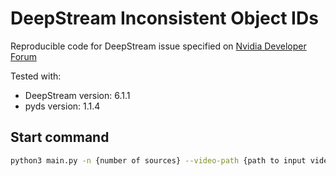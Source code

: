 # DeepStream Inconsistent Object IDs
Reproducible code for DeepStream issue specified on [Nvidia Developer Forum](https://forums.developer.nvidia.com/t/inconsistent-object-ids-when-running-on-multi-source-pipeline/232681/20)

Tested with:

- DeepStream version: 6.1.1
- pyds version: 1.1.4

## Start command

```bash
python3 main.py -n {number of sources} --video-path {path to input video} --pgie-config {path to pgie config} --tracker-config {path to tracker config}
```
